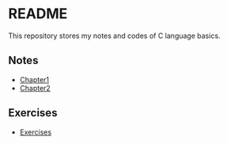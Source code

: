 # README

This repository stores my notes and codes of C language basics.

## Notes

* [Chapter1](/Chapter1-A-Tutorial-Introduction/)
* [Chapter2](/Chapter2-Types-Operators-and-Expressions/)

## Exercises
* [Exercises](/Exercises/)
